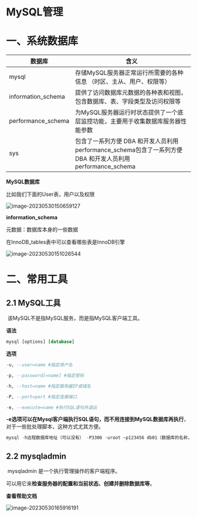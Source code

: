 # MySQL管理

# 一、系统数据库



| 数据库             | 含义                                                         |
| ------------------ | ------------------------------------------------------------ |
| mysql              | 存储MySQL服务器正常运行所需要的各种信息 （时区、主从、用户、权限等） |
| information_schema | 提供了访问数据库元数据的各种表和视图，包含数据库、表、字段类型及访问权限等 |
| performance_schema | 为MySQL服务器运行时状态提供了一个底层监控功能，主要用于收集数据库服务器性能参数 |
| sys                | 包含了一系列方便 DBA 和开发人员利用 performance_schema包含了一系列方便 DBA 和开发人员利用 performance_schema |



 **MySQL数据库**

 比如我们下面的User表，用户以及权限

![image-20230530150659127](https://picture-typora-zhangjingqi.oss-cn-beijing.aliyuncs.com/image-20230530150659127.png)



**information_schema**

元数据：数据库本身的一些数据

在InnoDB_tables表中可以查看哪些表是InnoDB引擎

![image-20230530151026544](https://picture-typora-zhangjingqi.oss-cn-beijing.aliyuncs.com/image-20230530151026544.png)







# 二、常用工具

## 2.1 MySQL工具

​    该MySQL不是指MySQL服务，而是指MySQL客户端工具。



**语法**

```sql
mysql [options] [database]
```

**选项**

```sql
-u, --user=name #指定用户名

-p, --password[=name] #指定密码

-h, --host=name #指定服务器IP或域名

-P, --port=port #指定连接端口

-e, --execute=name #执行SQL语句并退出
```

​       **-e选项可以在Mysql客户端执行SQL语句，而不用连接到MySQL数据库再执行**，对于一些批处理脚本，这种方式尤其方便。

```sql
mysql -h远程数据库地址（可以没有） -P3306 -uroot –p123456 db01（数据库的名称，也可以是itcast） -e "select * from stu";
```







##  2.2 mysqladmin

​      mysqladmin 是一个执行管理操作的客户端程序。

​      可以用它来**检查服务器的配置和当前状态、创建并删除数据库等**。

**查看帮助文档**

![image-20230530165916191](https://picture-typora-zhangjingqi.oss-cn-beijing.aliyuncs.com/image-20230530165916191.png)

